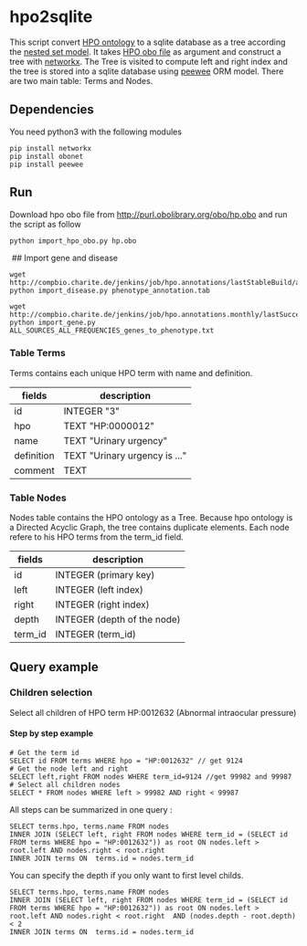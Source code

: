 # hpo2sqlite
This script convert [HPO ontology](http://human-phenotype-ontology.github.io/) to a sqlite database as a tree according the [nested set model](https://en.wikipedia.org/wiki/Nested_set_model). 
It takes [HPO obo file](http://purl.obolibrary.org/obo/hp.obo) as argument and construct a tree with [networkx](https://networkx.github.io/).
The Tree is visited to compute left and right index and the tree is stored into a sqlite database using [peewee](http://docs.peewee-orm.com/en/latest/) ORM model.
There are two main table: Terms and Nodes.

## Dependencies 
You need python3 with the following modules

```
pip install networkx
pip install obonet 
pip install peewee 
```

## Run 
Download hpo obo file from http://purl.obolibrary.org/obo/hp.obo and run the script as follow

```
python import_hpo_obo.py hp.obo
```

 ## Import gene and disease 
 ```
 wget http://compbio.charite.de/jenkins/job/hpo.annotations/lastStableBuild/artifact/misc/phenotype_annotation.tab
 python import_disease.py phenotype_annotation.tab   
 ```
 
 ```
 wget http://compbio.charite.de/jenkins/job/hpo.annotations.monthly/lastSuccessfulBuild/artifact/annotation/ALL_SOURCES_ALL_FREQUENCIES_genes_to_pheno
 python import_gene.py ALL_SOURCES_ALL_FREQUENCIES_genes_to_phenotype.txt
```

### Table Terms 
Terms contains each unique HPO term with name and definition. 

| fields     | description                  |
|------------|------------------------------|
| id         | INTEGER "3"                  |
| hpo        | TEXT "HP:0000012"            |
| name       | TEXT "Urinary urgency"       |
| definition | TEXT "Urinary urgency is ..."|
| comment    | TEXT                         |


### Table Nodes 
Nodes table contains the HPO ontology as a Tree. Because hpo ontology is a Directed Acyclic Graph, the tree contains duplicate elements. Each node refere to his HPO terms from the term_id field.

| fields     | description                      |
|------------|----------------------------------|
| id         | INTEGER (primary key)            |
| left       | INTEGER (left index)             |
| right      | INTEGER (right index)            |
| depth      | INTEGER (depth of the node)      |
| term_id    | INTEGER (term_id)                |

## Query example 
### Children selection
Select all children of HPO term HP:0012632 (Abnormal intraocular pressure)

#### Step by step example
```
# Get the term id
SELECT id FROM terms WHERE hpo = "HP:0012632" // get 9124
# Get the node left and right 
SELECT left,right FROM nodes WHERE term_id=9124 //get 99982 and 99987
# Select all children nodes
SELECT * FROM nodes WHERE left > 99982 AND right < 99987
```
All steps can be summarized in one query : 

```
SELECT terms.hpo, terms.name FROM nodes
INNER JOIN (SELECT left, right FROM nodes WHERE term_id = (SELECT id FROM terms WHERE hpo = "HP:0012632")) as root ON nodes.left > root.left AND nodes.right < root.right     
INNER JOIN terms ON  terms.id = nodes.term_id
```

You can specify the depth if you only want to first level childs. 

```
SELECT terms.hpo, terms.name FROM nodes
INNER JOIN (SELECT left, right FROM nodes WHERE term_id = (SELECT id FROM terms WHERE hpo = "HP:0012632")) as root ON nodes.left > root.left AND nodes.right < root.right  AND (nodes.depth - root.depth) < 2
INNER JOIN terms ON  terms.id = nodes.term_id
```
